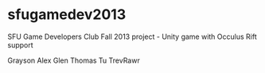 sfugamedev2013
==============

SFU Game Developers Club Fall 2013 project - Unity game with Occulus Rift support

Grayson
Alex
Glen
Thomas
Tu
TrevRawr
